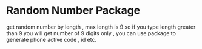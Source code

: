 # Random Number Package
get random number by length , max length is 9 so if you type length greater than 9 you will get number of 9 digits only , you can use package to generate phone active code , id etc.

